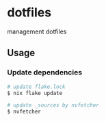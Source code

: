 # dotfiles

management dotfiles

## Usage

### Update dependencies

```bash
# update flake.lock
$ nix flake update

# update _sources by nvfetcher
$ nvfetcher
```
